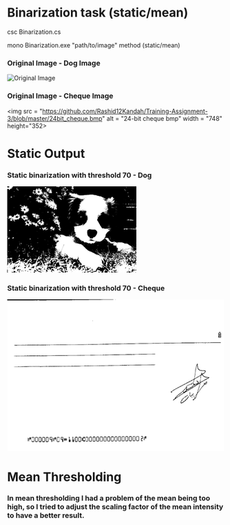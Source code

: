 # Binarization task (static/mean)

csc Binarization.cs

mono Binarization.exe "path/to/image" method (static/mean)


### Original Image - Dog Image
<img src = "https://github.com/Rashid12Kandah/Training-Assignment-3/blob/master/Cute_dog.jpg" alt="Original Image" width="300" height="200">

### Original Image - Cheque Image
<img src = "https://github.com/Rashid12Kandah/Training-Assignment-3/blob/master/24bit_cheque.bmp" alt = "24-bit cheque bmp" width = "748" height="352>


# Static Output
### Static binarization with threshold 70 - Dog

<img src = "https://github.com/Rashid12Kandah/Training-Assignment-3/blob/master/static_70_Dog.jpg" alt = "Static thresholding, Dog, thr 70" width="300" height="200">

### Static binarization with threshold 70 - Cheque

<img src = "https://github.com/Rashid12Kandah/Training-Assignment-3/blob/master/static_70_thr.jpg" alt = "Static Thresholding, Cheque, thr 70" width="748" height="352">


# Mean Thresholding
### In mean thresholding I had a problem of the mean being too high, so I tried to adjust the scaling factor of the mean intensity to have a better result.

